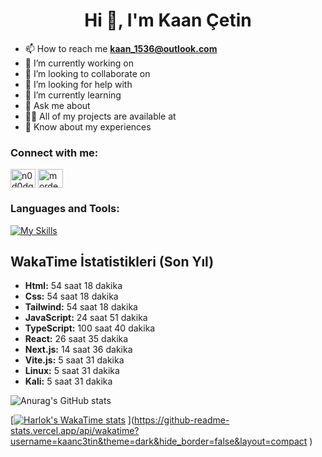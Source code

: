 <h1 align="center">Hi 👋, I'm Kaan Çetin</h1>



- 📫 How to reach me **kaan_1536@outlook.com**
- 🔭 I’m currently working on
- 👯 I’m looking to collaborate on
- 🤝 I’m looking for help with
- 🌱 I’m currently learning
- 💬 Ask me about
- 👨‍💻 All of my projects are available at
- 📄 Know about my experiences


<h3 align="left">Connect with me:</h3>
<p align="left">
<a href="https://twitter.com/n0d0dg3" target="blank"><img align="center" src="https://raw.githubusercontent.com/rahuldkjain/github-profile-readme-generator/master/src/images/icons/Social/twitter.svg" alt="n0d0dg3" height="30" width="40" /></a>
<a href="https://instagram.com/mordecai.by" target="blank"><img align="center" src="https://raw.githubusercontent.com/rahuldkjain/github-profile-readme-generator/master/src/images/icons/Social/instagram.svg" alt="mordecai.by" height="30" width="40" /></a>
</p>

<h3 align="left">Languages and Tools:</h3>

[![My Skills](https://skillicons.dev/icons?i=html,css,tailwind,javascript,typescript,react,next,git,kali,linux,postman,firebase,npm,vite)](https://skillicons.dev)


## WakaTime İstatistikleri (Son Yıl)

- **Html:** 54 saat 18 dakika
- **Css:** 54 saat 18 dakika
- **Tailwind:** 54 saat 18 dakika
- **JavaScript:** 24 saat 51 dakika
- **TypeScript:** 100 saat 40 dakika
- **React:** 26 saat 35 dakika
- **Next.js:** 14 saat 36 dakika
- **Vite.js:** 5 saat 31 dakika
- **Linux:** 5 saat 31 dakika
- **Kali:** 5 saat 31 dakika

![Anurag's GitHub stats](https://github-readme-stats.vercel.app/api?kaanc3tin=anuraghazra&show_icons=true&theme=transparent)


[[![Harlok's WakaTime stats](https://github-readme-stats.vercel.app/api/wakatime?kaanc3tin=ffflabs)](https://github.com/anuraghazra/github-readme-stats)
](https://github-readme-stats.vercel.app/api/wakatime?username=kaanc3tin&theme=dark&hide_border=false&layout=compact
)
